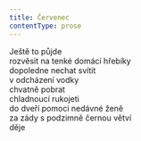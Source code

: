 ```yaml
---
title: Červenec
contentType: prose
---
```


Ještě to půjde  
rozvěsit na tenké domácí hřebíky  
dopoledne nechat svítit  
v odcházení vodky  
chvatně pobrat  
chladnoucí rukojeti  
do dveří pomoci nedávné ženě  
za zády s podzimně černou větví  
děje
